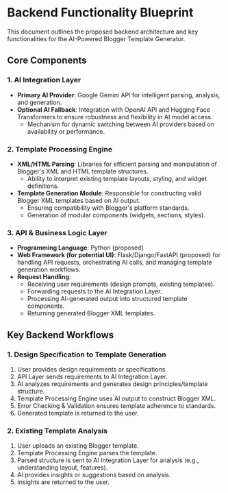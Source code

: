 # Backend Functionality Blueprint

This document outlines the proposed backend architecture and key functionalities for the AI-Powered Blogger Template Generator.

## Core Components

### 1. AI Integration Layer
*   **Primary AI Provider**: Google Gemini API for intelligent parsing, analysis, and generation.
*   **Optional AI Fallback**: Integration with OpenAI API and Hugging Face Transformers to ensure robustness and flexibility in AI model access.
    *   Mechanism for dynamic switching between AI providers based on availability or performance.

### 2. Template Processing Engine
*   **XML/HTML Parsing**: Libraries for efficient parsing and manipulation of Blogger's XML and HTML template structures.
    *   Ability to interpret existing template layouts, styling, and widget definitions.
*   **Template Generation Module**: Responsible for constructing valid Blogger XML templates based on AI output.
    *   Ensuring compatibility with Blogger's platform standards.
    *   Generation of modular components (widgets, sections, styles).

### 3. API & Business Logic Layer
*   **Programming Language**: Python (proposed)
*   **Web Framework (for potential UI)**: Flask/Django/FastAPI (proposed) for handling API requests, orchestrating AI calls, and managing template generation workflows.
*   **Request Handling**:
    *   Receiving user requirements (design prompts, existing templates).
    *   Forwarding requests to the AI Integration Layer.
    *   Processing AI-generated output into structured template components.
    *   Returning generated Blogger XML templates.

## Key Backend Workflows

### 1. Design Specification to Template Generation
1.  User provides design requirements or specifications.
2.  API Layer sends requirements to AI Integration Layer.
3.  AI analyzes requirements and generates design principles/template structure.
4.  Template Processing Engine uses AI output to construct Blogger XML.
5.  Error Checking & Validation ensures template adherence to standards.
6.  Generated template is returned to the user.

### 2. Existing Template Analysis
1.  User uploads an existing Blogger template.
2.  Template Processing Engine parses the template.
3.  Parsed structure is sent to AI Integration Layer for analysis (e.g., understanding layout, features).
4.  AI provides insights or suggestions based on analysis.
5.  Insights are returned to the user.
